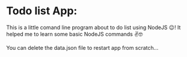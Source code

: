 # Todo list App:

This is a little comand line program about to do list using NodeJS 😉!
It helped me to learn some basic NodeJS commands ✌🤓

You can delete the data.json file to restart app from scratch...
